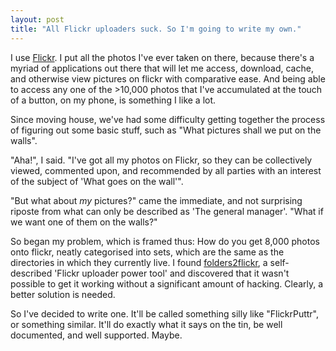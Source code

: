 ```yaml
---
layout: post
title: "All Flickr uploaders suck. So I'm going to write my own."
---
```

I use [Flickr](http://www.flickr.com). I put all the photos I've ever taken on there, because there's a myriad of applications out there that will let me access, download, cache, and otherwise view pictures on flickr with comparative ease. And being able to access any one of the >10,000 photos that I've accumulated at the touch of a button, on my phone, is something I like a lot.

Since moving house, we've had some difficulty getting together the process of figuring out some basic stuff, such as "What pictures shall we put on the walls".

"Aha!", I said. "I've got all my photos on Flickr, so they can be collectively viewed, commented upon, and recommended by all parties with an interest of the subject of 'What goes on the wall'".

"But what about *my* pictures?" came the immediate, and not surprising riposte from what can only be described as 'The general manager'. "What if we want one of them on the walls?"

So began my problem, which is framed thus: How do you get 8,000 photos onto flickr, neatly categorised into sets, which are the same as the directories in which they currently live. I found [folders2flickr](http://code.google.com/p/folders2flickr/), a self-described 'Flickr uploader power tool' and discovered that it wasn't possible to get it working without a significant amount of hacking. Clearly, a better solution is needed.

So I've decided to write one. It'll be called something silly like "FlickrPuttr", or something similar. It'll do exactly what it says on the tin, be well documented, and well supported. Maybe.
